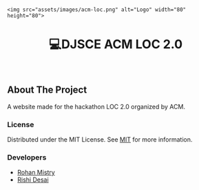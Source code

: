 
<!-- PROJECT LOGO -->
<br />
<p align="center">
  
	<img src="assets/images/acm-loc.png" alt="Logo" width="80" height="80">
  <h1 align="center">💻DJSCE ACM LOC 2.0</h1>
    <br/>
 
</p>






<!-- ABOUT THE PROJECT -->
## About The Project

A website made for the hackathon LOC 2.0 organized by ACM.




<!-- LICENSE -->
### License

Distributed under the MIT License. See [MIT](LICENSE) for more information.



### Developers

- [Rohan Mistry](https://github.com/rohan-mistry)
- [Rishi Desai](https://github.com/RishiDesai17)










